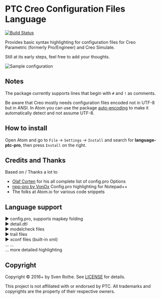 # PTC Creo Configuration Files Language

[![Build Status](https://travis-ci.org/mmoole/language-ptc-pro.svg?branch=master)](https://travis-ci.org/mmoole/language-ptc-pro)

Provides basic syntax highlighting for configuration files for Creo Parametric (formerly Pro/Engineer) and Creo Simulate.

Still at its early steps, feel free to add your thoughts.

![Sample configuration](https://raw.githubusercontent.com/mmoole/language-ptc-pro/master/sample.png)

## Notes

The package currently supports lines that begin with `#` and `!` as comments.

Be aware that Creo mostly needs configuration files encoded not in UTF-8 but in ANSI.
In Atom you can use the package [auto-encoding](https://atom.io/packages/auto-encoding) to make it automatically detect and not assume UTF-8.

## How to install

Open Atom and go to `File` → `Settings` → `Install`  and search for **language-ptc-pro**, then press `Install` on the right.

## Credits and Thanks

Based on / Thanks a lot to
  * [Olaf Corten](http://www.proesite.com/) for his all complete list of config.pro Options
  * [npp-pro by VonOx](https://github.com/VonOx/npppro) Config.pro highlighting for Notepad++
  * The folks at Atom.io for various code snippets

## Language support

  ▶︎ config.pro, supports mapkey folding  
  ▶︎ detail.dtl  
  ▶︎ modelcheck files  
  ▶︎ trail files  
  ▶︎ xconf files (built-in xml)   
  … ...   
  … more detailed highlighting     

## Copyright

Copyright &copy; 2016+ by Sven Rothe. See [LICENSE](https://github.com/mmoole/language-ptc-pro/blob/master/LICENSE.md) for details.

This project is not affiliated with or endorsed by PTC.
All trademarks and copyrights are the property of their respective owners.
